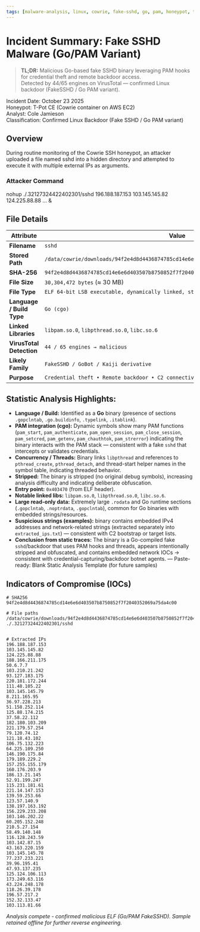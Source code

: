 ```yaml
---
tags: [malware-analysis, linux, cowrie, fake-sshd, go, pam, honeypot, tpot]
---
```


# Incident Summary: Fake SSHD Malware (Go/PAM Variant)

> **TL;DR:** Malicious Go-based fake SSHD binary leveraging PAM hooks for credential theft and remote backdoor access.  
> Detected by 44/65 engines on VirusTotal — confirmed Linux backdoor (FakeSSHD / Go PAM variant).

Incident Date: October 23 2025  
Honeypot: T-Pot CE (Cowrie container on AWS EC2)  
Analyst: Cole Jamieson  
Classification: Confirmed Linux Backdoor (Fake SSHD / Go PAM variant)

## Overview
During routine monitoring of the Cowrie SSH honeypot, an attacker uploaded a file named sshd into a hidden directory and attempted to execute it with multiple external IPs as arguments.

### Attacker Command
nohup ./.32127324422402301/sshd 196.188.187.153 103.145.145.82 124.225.88.88 ... &

## File Details
| Attribute | Value |
|-----------|-------|
| **Filename** | `sshd` |
| **Stored Path** | `/data/cowrie/downloads/94f2e4d8d4436874785cd14e6e6d403507b8750852f7f2040352069a75da4c00` |
| **SHA-256** | `94f2e4d8d4436874785cd14e6e6d403507b8750852f7f2040352069a75da4c00` |
| **File Size** | `30,304,472 bytes` (≈ 30 MB) |
| **File Type** | `ELF 64-bit LSB executable, dynamically linked, stripped` |
| **Language / Build Type** | `Go (cgo)` |
| **Linked Libraries** | `libpam.so.0`, `libpthread.so.0`, `libc.so.6` |
| **VirusTotal Detection** | `44 / 65 engines → malicious` |
| **Likely Family** | `FakeSSHD / GoBot / Kaiji derivative` |
| **Purpose** | `Credential theft • Remote backdoor • C2 connectivity` |

## Statistic Analysis Highlights:
- **Language / Build:** Identified as a **Go** binary (presence of sections `.gopclntab`, `.go.buildinfo`, `.typelink`, `.itablink`).
- **PAM integration (cgo):** Dynamic symbols show many PAM functions (`pam_start`, `pam_authenticate`, `pam_open_session`, `pam_close_session`, `pam_setcred`, `pam_getenv`, `pam_chauthtok`, `pam_strerror`) indicating the binary interacts with the PAM stack — consistent with a fake `sshd` that intercepts or validates credentials.
- **Concurrency / Threads:** Binary links `libpthread` and references to `pthread_create`, `pthread_detach`, and thread-start helper names in the symbol table, indicating threaded behavior.
- **Stripped:** The binary is stripped (no original debug symbols), increasing analysis difficulty and indicating deliberate obfuscation.
- **Entry point:** `0x403470` (from ELF header).
- **Notable linked libs:** `libpam.so.0`, `libpthread.so.0`, `libc.so.6`.
- **Large read-only data:** Extremely large `.rodata` and Go runtime sections (`.gopclntab`, `.noptrdata`, `.gopclntab`), common for Go binaries with embedded strings/resources.
- **Suspicious strings (examples):** binary contains embedded IPv4 addresses and network-related strings (extracted separately into `extracted_ips.txt`) — consistent with C2 bootstrap or target lists.
- **Conclusion from static traces:** The binary is a Go-compiled fake `sshd`/backdoor that uses PAM hooks and threads, appears intentionally stripped and obfuscated, and contains embedded network IOCs → consistent with credential-capturing/backdoor botnet agents.
— Paste-ready: Blank Static Analysis Template (for future samples)

## Indicators of Compromise (IOCs)
```
# SHA256
94f2e4d8d4436874785cd14e6e6d403507b8750852f7f2040352069a75da4c00

# File paths
/data/cowrie/downloads/94f2e4d8d4436874785cd14e6e6d403507b8750852f7f2040352069a75da4c00
./.32127324422402301/sshd


# Extracted IPs
196.188.187.153
103.145.145.82
124.225.88.88
188.166.211.175
50.6.7.7
103.210.21.242
93.127.183.175
220.181.172.244
111.48.105.22
103.145.145.79
8.211.165.95
36.97.228.213
51.158.252.114
125.88.174.215
37.58.22.112
182.180.103.209
221.179.57.254
79.120.74.12
121.18.43.102
106.75.132.223
64.225.109.250
146.190.175.84
179.189.229.2
157.255.155.179
160.176.203.9
186.13.21.145
52.91.199.247
115.231.181.61
221.14.147.153
139.59.253.66
123.57.140.9
138.197.163.192
156.229.233.208
103.146.202.22
60.205.152.248
210.5.27.154
58.49.140.148
116.128.243.59
103.142.87.15
43.163.220.159
103.145.145.78
77.237.233.221
39.96.195.41
47.93.137.235
125.124.106.113
173.249.63.116
43.224.248.178
118.26.39.178
196.57.217.2
152.32.133.47
103.113.81.66
```
*Analysis compete - confirmed malicious ELF (Go/PAM FakeSSHD). Sample retained offline for further reverse engineering.*
